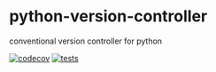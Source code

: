 # python-version-controller
conventional version controller for python

[![codecov](https://codecov.io/gh/lcavalcante/python-version-controller/graph/badge.svg?token=H65NZV7N3Z)](https://codecov.io/gh/lcavalcante/python-version-controller)
[![tests](https://github.com/lcavalcante/python-version-controller/actions/workflows/code-quality.yml/badge.svg)](https://github.com/lcavalcante/python-version-controller/actions/workflows/code-quality.yml)
